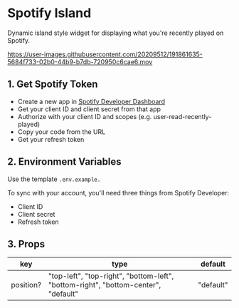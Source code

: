 # Spotify Island

Dynamic island style widget for displaying what you're recently played on Spotify.

https://user-images.githubusercontent.com/20209512/191861635-5684f733-02b0-44b9-b7db-720950c6cae6.mov

## 1. Get Spotify Token

- Create a new app in [Spotify Developer Dashboard](https://developer.spotify.com/dashboard/)
- Get your client ID and client secret from that app
- Authorize with your client ID and scopes (e.g. user-read-recently-played)
- Copy your code from the URL
- Get your refresh token

## 2. Environment Variables

Use the template `.env.example.`

To sync with your account, you'll need three things from Spotify Developer:

- Client ID
- Client secret
- Refresh token

## 3. Props

| key       | type                                                                               | default   |
|-----------|------------------------------------------------------------------------------------|-----------|
| position? | "top-left", "top-right", "bottom-left", "bottom-right", "bottom-center", "default" | "default" |